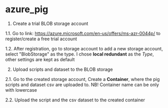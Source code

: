 # azure_pig

1. Create a trial BLOB storage account

1.1. Go to link: <https://azure.microsoft.com/en-us/offers/ms-azr-0044p/> to register/create a free trial account

1.2. After registration, go to storage account to add a new storage account, select "BlobStorage" as the type. I chose **local redundant** as the *Type*, other settings are kept as default

2. Upload scripts and dataset to the BLOB storage

2.1. Go to the created storage account, Create a **Container**, where the pig scripts and dataset csv are uploaded to. NB! Container name can be only with lowercase

2.2. Upload the script and the csv dataset to the created container 


